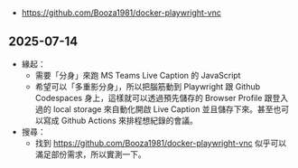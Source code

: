 # 

- https://github.com/Booza1981/docker-playwright-vnc

## 2025-07-14

- 緣起：
  - 需要「分身」來跑 MS Teams Live Caption 的 JavaScript
  - 希望可以「多重影分身」，所以把腦筋動到 Playwright 跟 Github Codespaces 身上，這樣就可以透過預先儲存的 Browser Profile 跟登入過的 local storage 來自動化開啟 Live Caption 並且儲存下來。甚至也可以寫成 Github Actions 來排程想紀錄的會議。
- 搜尋：
  - 找到 https://github.com/Booza1981/docker-playwright-vnc 似乎可以滿足部份需求，所以實測一下。